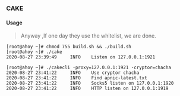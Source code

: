 ### CAKE

#### Usage

> Anyway ,If one day they use the whitelist, we are done.

```
[root@ahoy ~]# chmod 755 build.sh && ./build.sh
[root@ahoy ~]# ./cake
2020-08-27 23:39:49     INFO    Listen on 127.0.0.1:1921

[root@ahoy ~]# ./cakecli -proxy=127.0.0.1:1921 -cryptor=chacha
2020-08-27 23:41:22     INFO    Use cryptor chacha
2020-08-27 23:41:22     INFO    Find apnic-latest.txt
2020-08-27 23:41:22     INFO    Socks5 listen on 127.0.0.1:1920
2020-08-27 23:41:22     INFO    HTTP listen on 127.0.0.1:1919
```